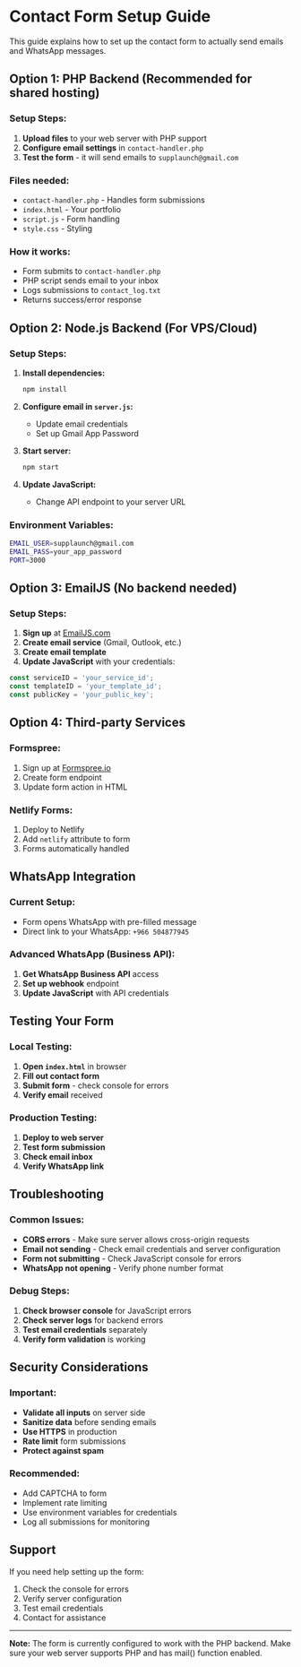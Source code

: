 # Contact Form Setup Guide

This guide explains how to set up the contact form to actually send emails and WhatsApp messages.

## Option 1: PHP Backend (Recommended for shared hosting)

### Setup Steps:
1. **Upload files** to your web server with PHP support
2. **Configure email settings** in `contact-handler.php`
3. **Test the form** - it will send emails to `supplaunch@gmail.com`

### Files needed:
- `contact-handler.php` - Handles form submissions
- `index.html` - Your portfolio
- `script.js` - Form handling
- `style.css` - Styling

### How it works:
- Form submits to `contact-handler.php`
- PHP script sends email to your inbox
- Logs submissions to `contact_log.txt`
- Returns success/error response

## Option 2: Node.js Backend (For VPS/Cloud)

### Setup Steps:
1. **Install dependencies:**
   ```bash
   npm install
   ```

2. **Configure email in `server.js`:**
   - Update email credentials
   - Set up Gmail App Password

3. **Start server:**
   ```bash
   npm start
   ```

4. **Update JavaScript:**
   - Change API endpoint to your server URL

### Environment Variables:
```bash
EMAIL_USER=supplaunch@gmail.com
EMAIL_PASS=your_app_password
PORT=3000
```

## Option 3: EmailJS (No backend needed)

### Setup Steps:
1. **Sign up** at [EmailJS.com](https://www.emailjs.com)
2. **Create email service** (Gmail, Outlook, etc.)
3. **Create email template**
4. **Update JavaScript** with your credentials:

```javascript
const serviceID = 'your_service_id';
const templateID = 'your_template_id';
const publicKey = 'your_public_key';
```

## Option 4: Third-party Services

### Formspree:
1. Sign up at [Formspree.io](https://formspree.io)
2. Create form endpoint
3. Update form action in HTML

### Netlify Forms:
1. Deploy to Netlify
2. Add `netlify` attribute to form
3. Forms automatically handled

## WhatsApp Integration

### Current Setup:
- Form opens WhatsApp with pre-filled message
- Direct link to your WhatsApp: `+966 504877945`

### Advanced WhatsApp (Business API):
1. **Get WhatsApp Business API** access
2. **Set up webhook** endpoint
3. **Update JavaScript** with API credentials

## Testing Your Form

### Local Testing:
1. **Open `index.html`** in browser
2. **Fill out contact form**
3. **Submit form** - check console for errors
4. **Verify email** received

### Production Testing:
1. **Deploy to web server**
2. **Test form submission**
3. **Check email inbox**
4. **Verify WhatsApp link**

## Troubleshooting

### Common Issues:
- **CORS errors** - Make sure server allows cross-origin requests
- **Email not sending** - Check email credentials and server configuration
- **Form not submitting** - Check JavaScript console for errors
- **WhatsApp not opening** - Verify phone number format

### Debug Steps:
1. **Check browser console** for JavaScript errors
2. **Check server logs** for backend errors
3. **Test email credentials** separately
4. **Verify form validation** is working

## Security Considerations

### Important:
- **Validate all inputs** on server side
- **Sanitize data** before sending emails
- **Use HTTPS** in production
- **Rate limit** form submissions
- **Protect against spam**

### Recommended:
- Add CAPTCHA to form
- Implement rate limiting
- Use environment variables for credentials
- Log all submissions for monitoring

## Support

If you need help setting up the form:
1. Check the console for errors
2. Verify server configuration
3. Test email credentials
4. Contact for assistance

---

**Note:** The form is currently configured to work with the PHP backend. Make sure your web server supports PHP and has mail() function enabled.
